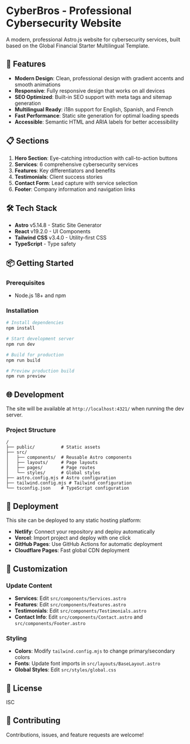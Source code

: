 # CyberBros - Professional Cybersecurity Website

A modern, professional Astro.js website for cybersecurity services, built based on the Global Financial Starter Multilingual Template.

## 🚀 Features

- **Modern Design**: Clean, professional design with gradient accents and smooth animations
- **Responsive**: Fully responsive design that works on all devices
- **SEO Optimized**: Built-in SEO support with meta tags and sitemap generation
- **Multilingual Ready**: i18n support for English, Spanish, and French
- **Fast Performance**: Static site generation for optimal loading speeds
- **Accessible**: Semantic HTML and ARIA labels for better accessibility

## 📋 Sections

1. **Hero Section**: Eye-catching introduction with call-to-action buttons
2. **Services**: 6 comprehensive cybersecurity services
3. **Features**: Key differentiators and benefits
4. **Testimonials**: Client success stories
5. **Contact Form**: Lead capture with service selection
6. **Footer**: Company information and navigation links

## 🛠️ Tech Stack

- **Astro** v5.14.8 - Static Site Generator
- **React** v19.2.0 - UI Components
- **Tailwind CSS** v3.4.0 - Utility-first CSS
- **TypeScript** - Type safety

## 📦 Getting Started

### Prerequisites

- Node.js 18+ and npm

### Installation

```bash
# Install dependencies
npm install

# Start development server
npm run dev

# Build for production
npm run build

# Preview production build
npm run preview
```

## 🌐 Development

The site will be available at `http://localhost:4321/` when running the dev server.

### Project Structure

```
/
├── public/          # Static assets
├── src/
│   ├── components/  # Reusable Astro components
│   ├── layouts/     # Page layouts
│   ├── pages/       # Page routes
│   └── styles/      # Global styles
├── astro.config.mjs # Astro configuration
├── tailwind.config.mjs # Tailwind configuration
└── tsconfig.json    # TypeScript configuration
```

## 🚢 Deployment

This site can be deployed to any static hosting platform:

- **Netlify**: Connect your repository and deploy automatically
- **Vercel**: Import project and deploy with one click
- **GitHub Pages**: Use GitHub Actions for automatic deployment
- **Cloudflare Pages**: Fast global CDN deployment

## 📝 Customization

### Update Content

- **Services**: Edit `src/components/Services.astro`
- **Features**: Edit `src/components/Features.astro`
- **Testimonials**: Edit `src/components/Testimonials.astro`
- **Contact Info**: Edit `src/components/Contact.astro` and `src/components/Footer.astro`

### Styling

- **Colors**: Modify `tailwind.config.mjs` to change primary/secondary colors
- **Fonts**: Update font imports in `src/layouts/BaseLayout.astro`
- **Global Styles**: Edit `src/styles/global.css`

## 📄 License

ISC

## 🤝 Contributing

Contributions, issues, and feature requests are welcome!
